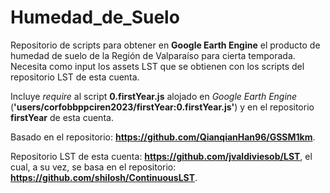 # Humedad_de_Suelo
Repositorio de scripts para obtener en __Google Earth Engine__ el producto de humedad de suelo de la Región de Valparaíso para cierta temporada. Necesita como input los assets LST que se obtienen con los scripts del repositorio LST de esta cuenta.

Incluye _require_ al script **0.firstYear.js** alojado en _Google Earth Engine_ (**'users/corfobbppciren2023/firstYear:0.firstYear.js'**) y en el repositorio **firstYear** de esta cuenta.

Basado en el repositorio:
__https://github.com/QianqianHan96/GSSM1km__.

Repositorio LST de esta cuenta:
__https://github.com/jvaldiviesob/LST__,
el cual, a su vez, se basa en el repositorio:
__https://github.com/shilosh/ContinuousLST__.
